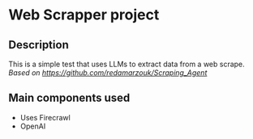 # Web Scrapper project

## Description
This is a simple test that uses LLMs to extract data from a web scrape.  
*Based on https://github.com/redamarzouk/Scraping_Agent*

## Main components used
- Uses Firecrawl
- OpenAI
